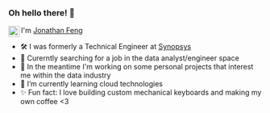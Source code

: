### Oh hello there! 👋


<a href="https://www.linkedin.com/in/j-feng/">
  <img align="left" alt="Jay-Linkedin" width="22px" src="https://raw.githubusercontent.com/peterthehan/peterthehan/master/assets/linkedin.svg" />
</a>



I'm [Jonathan Feng]()

- 🛠️ I was formerly a Technical Engineer at [Synopsys](https://www.synopsys.com/software-integrity/info/sig.html?utm_source=google&utm_medium=cpc&utm_term=synopsys&utm_campaign=G_S_Brand_US&cmp=ps-SIG-G_S_Brand_US&gclid=CjwKCAiAleOeBhBdEiwAfgmXf0g_o-mlxZFc_HuhfAhbkUpQ2MevSxU4G8c6GESV2AMmnPOvdK512hoCE9oQAvD_BwE)
- 💬 Curerntly searching for a job in the data analyst/engineer space
- 🔭 In the meantime I'm working on some personal projects that interest me within the data industry
- 🌱 I’m currently learning cloud technologies
- ✨ Fun fact: I love building custom mechanical keyboards and making my own coffee <3
